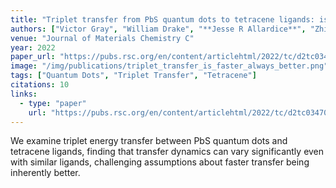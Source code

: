 ```yaml
---
title: "Triplet transfer from PbS quantum dots to tetracene ligands: is faster always better?"
authors: ["Victor Gray", "William Drake", "**Jesse R Allardice**", "Zhilong Zhang", "James Xiao", "Daniel G Congrave", "Jeroen Royakkers", "Weixuan Zeng", "Simon Dowland", "Neil C Greenham", "Hugo Bronstein", "John E Anthony", "Akshay Rao"]
venue: "Journal of Materials Chemistry C"
year: 2022
paper_url: "https://pubs.rsc.org/en/content/articlehtml/2022/tc/d2tc03470k"
image: "/img/publications/triplet_transfer_is_faster_always_better.png"
tags: ["Quantum Dots", "Triplet Transfer", "Tetracene"]
citations: 10
links:
  - type: "paper"
    url: "https://pubs.rsc.org/en/content/articlehtml/2022/tc/d2tc03470k"
---
```


We examine triplet energy transfer between PbS quantum dots and tetracene ligands, finding that transfer dynamics can vary significantly even with similar ligands, challenging assumptions about faster transfer being inherently better.